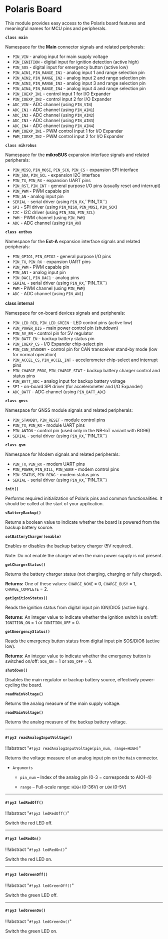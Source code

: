 # Polaris Board

This module provides easy access to the Polaris board features and meaningful names for MCU pins and peripherals.

**`class main`**

Namespace for the **Main** connector signals and related peripherals:


* `PIN_VIN` - analog input for main supply voltage
* `PIN_IGNITION` - digital input for ignition detection (active high)
* `PIN_SOS` - digital input for emergency button (active low)
* `PIN_AIN1`, `PIN_RANGE_IN1` - analog input 1 and range selection pin
* `PIN_AIN2`, `PIN_RANGE_IN2` - analog input 2 and range selection pin
* `PIN_AIN3`, `PIN_RANGE_IN3` - analog input 3 and range selection pin
* `PIN_AIN4`, `PIN_RANGE_IN4` - analog input 4 and range selection pin
* `PIN_IOEXP_IN1` - control input 1 for I/O Expander
* `PIN_IOEXP_IN2` - control input 2 for I/O Expander
* `ADC_VIN` - ADC channel (using `PIN_VIN`)
* `ADC_IN1` - ADC channel (using `PIN_AIN1`)
* `ADC_IN2` - ADC channel (using `PIN_AIN2`)
* `ADC_IN3` - ADC channel (using `PIN_AIN3`)
* `ADC_IN4` - ADC channel (using `PIN_AIN4`)
* `PWM_IOEXP_IN1` - PWM control input 1 for I/O Expander
* `PWM_IOEXP_IN2` - PWM control input 2 for I/O Expander
 
**`class mikrobus`**

Namespace for the **mikroBUS** expansion interface signals and related peripherals:


* `PIN_MISO`, `PIN_MOSI`, `PIN_SCK`, `PIN_CS` - expansion SPI interface
* `PIN_SDA`, `PIN_SCL` - expansion I2C interface
* `PIN_TX`, `PIN_RX` - expansion UART pins
* `PIN_RST`, `PIN_INT` - general purpose I/O pins (usually reset and interrupt)
* `PIN_PWM` - PWM capable pin
* `PIN_AN` - analog input pin
* `SERIAL` - serial driver (using `PIN_RX`,\`\`PIN_TX\`\`)
* `SPI` - SPI driver (using `PIN_MISO`, `PIN_MOSI`, `PIN_SCK`)
* `I2C` - I2C driver (using `PIN_SDA`, `PIN_SCL`)
* `PWM` - PWM channel (using `PIN_PWM`)
* `ADC` - ADC channel (using `PIN_AN`)


**`class extbus`**

Namespace for the **Ext-A** expansion interface signals and related peripherals:

* `PIN_GPIO1`, `PIN_GPIO2` - general purpose I/O pins
* `PIN_TX`, `PIN_RX` - expansion UART pins
* `PIN_PWM` - PWM capable pin
* `PIN_AN1` - analog input pin
* `PIN_DAC1`, `PIN_DAC1` - analog pins
* `SERIAL` - serial driver (using `PIN_RX`,\`\`PIN_TX\`\`)
* `PWM` - PWM channel (using `PIN_PWM`)
* `ADC` - ADC channel (using `PIN_AN1`)


**class internal**

Namespace for on-board devices signals and peripherals:


* `PIN_LED_RED`, `PIN_LED_GREEN` - LED control pins (active low)
* `PIN_POWER_DIS` - main power control pin (shutdown)
* `PIN_5V_EN` - control pin for 5V regulator
* `PIN_BATT_EN` - backup battery status pin
* `PIN_IOEXP_CS` - I/O Expander chip-select pin
* `PIN_CAN_STANDBY` - control pin for CAN transceiver stand-by mode (low for normal operation)
* `PIN_ACCEL_CS`, `PIN_ACCEL_INT` - accelerometer chip-select and interrupt pins
* `PIN_CHARGE_PROG`, `PIN_CHARGE_STAT` - backup battery charger control and status pins
* `PIN_BATT_ADC` - analog input for backup battery voltage
* `SPI` - on-board SPI driver (for accelerometer and I/O Expander)
* `ADC_BATT` - ADC channel (using `PIN_BATT_ADC`)


**`class gnss`**

Namespace for GNSS module signals and related peripherals:


* `PIN_STANDBY`, `PIN_RESET` - module control pins
* `PIN_TX`, `PIN_RX` - module UART pins
* `PIN_ANTON` - control pin (used only in the NB-IoT variant with BG96)
* `SERIAL` - serial driver (using `PIN_RX`,\`\`PIN_TX\`\`)


**`class gsm`**

Namespace for Modem signals and related peripherals:


* `PIN_TX`, `PIN_RX` - modem UART pins
* `PIN_POWER`, `PIN_KILL`, `PIN_WAKE` - modem control pins
* `PIN_STATUS`, `PIN_RING` - modem status pins
* `SERIAL` - serial driver (using `PIN_RX`,\`\`PIN_TX\`\`)

**`init()`**

Performs required initialization of Polaris pins and common functionalities.
It should be called at the start of your application.

**`sBatteryBackup()`**

Returns a boolean value to indicate whether the board is powered from the backup battery source.

**`setBatteryCharger(enable)`**



Enables or disables the backup battery charger (5V required).


Note: Do not enable the charger when the main power supply is not present.



**`getChargerStatus()`**

Returns the battery charger status (not charging, charging or fully charged).


**Returns:** One of these values: `CHARGE_NONE` = 0, `CHARGE_BUSY` = 1, `CHARGE_COMPLETE` = 2.

**`getIgnitionStatus()`**

Reads the ignition status from digital input pin IGN/DIO5 (active high).

**Returns:** An integer value to indicate whether the ignition switch is on/off: `IGNITION_ON` = 1 or `IGNITION_OFF` = 0.



**`getEmergencyStatus()`**

Reads the emergency button status from digital input pin SOS/DIO6 (active low).


**Returns:** An integer value to indicate whether the emergency button is switched on/off: `SOS_ON` = 1 or `SOS_OFF` = 0.



**`shutdown()`**

Disables the main regulator or backup battery source, effectively power-cycling the board.


**`readMainVoltage()`**

Returns the analog measure of the main supply voltage.


**`readMainVoltage()`**

Returns the analog measure of the backup battery voltage.


---
#### `#!py3 readAnalogInputVoltage()`

!!!abstract "`#!py3 readAnalogInputVoltage(pin_num, range=HIGH)`"

Returns the voltage measure of an analog input pin on the ```Main``` connector.


* ```Arguments```

    
    * ```pin_num``` – Index of the analog pin (0-3 = corresponds to AIO1-4)


    * ```range``` – Full-scale range: ```HIGH``` (0-36V) or ```LOW``` (0-5V)



---
#### `#!py3 ledRedOff()`

!!!abstract "`#!py3 ledRedOff()`"

Switch the red LED off.


---
#### `#!py3 ledRedOn()`

!!!abstract "`#!py3 ledRedOn()`"

Switch the red LED on.


---
#### `#!py3 ledGreenOff()`

!!!abstract "`#!py3 ledGreenOff()`"

Switch the green LED off.


---
#### `#!py3 ledGreenOn()`

!!!abstract "`#!py3 ledGreenOn()`"

Switch the green LED on.
<!--stackedit_data:
eyJoaXN0b3J5IjpbNzY5OTg0ODU2XX0=
-->